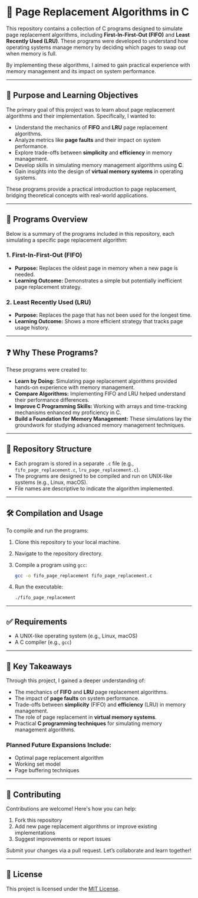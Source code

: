 # 🔄 Page Replacement Algorithms in C

This repository contains a collection of C programs designed to simulate page replacement algorithms, including **First-In-First-Out (FIFO)** and **Least Recently Used (LRU)**. These programs were developed to understand how operating systems manage memory by deciding which pages to swap out when memory is full.

By implementing these algorithms, I aimed to gain practical experience with memory management and its impact on system performance.

---

## 🎯 Purpose and Learning Objectives

The primary goal of this project was to learn about page replacement algorithms and their implementation. Specifically, I wanted to:

- Understand the mechanics of **FIFO** and **LRU** page replacement algorithms.
- Analyze metrics like **page faults** and their impact on system performance.
- Explore trade-offs between **simplicity** and **efficiency** in memory management.
- Develop skills in simulating memory management algorithms using **C**.
- Gain insights into the design of **virtual memory systems** in operating systems.

These programs provide a practical introduction to page replacement, bridging theoretical concepts with real-world applications.

---

## 📂 Programs Overview

Below is a summary of the programs included in this repository, each simulating a specific page replacement algorithm:

### 1. First-In-First-Out (FIFO)

- **Purpose:** Replaces the oldest page in memory when a new page is needed.  
- **Learning Outcome:** Demonstrates a simple but potentially inefficient page replacement strategy.

### 2. Least Recently Used (LRU)

- **Purpose:** Replaces the page that has not been used for the longest time.  
- **Learning Outcome:** Shows a more efficient strategy that tracks page usage history.

---

## ❓ Why These Programs?

These programs were created to:

- **Learn by Doing:** Simulating page replacement algorithms provided hands-on experience with memory management.
- **Compare Algorithms:** Implementing FIFO and LRU helped understand their performance differences.
- **Improve C Programming Skills:** Working with arrays and time-tracking mechanisms enhanced my proficiency in C.
- **Build a Foundation for Memory Management:** These simulations lay the groundwork for studying advanced memory management techniques.

---

## 📁 Repository Structure

- Each program is stored in a separate `.c` file (e.g., `fifo_page_replacement.c`, `lru_page_replacement.c`).
- The programs are designed to be compiled and run on UNIX-like systems (e.g., Linux, macOS).
- File names are descriptive to indicate the algorithm implemented.

---

## 🛠️ Compilation and Usage

To compile and run the programs:

1. Clone this repository to your local machine.
2. Navigate to the repository directory.
3. Compile a program using `gcc`:

   ```bash
   gcc -o fifo_page_replacement fifo_page_replacement.c
    ```
4. Run the executable:
    ```bash
    ./fifo_page_replacement
    ```

---

## ✅ Requirements

- A UNIX-like operating system (e.g., Linux, macOS)  
- A C compiler (e.g., `gcc`)

---

## 📌 Key Takeaways

Through this project, I gained a deeper understanding of:

- The mechanics of **FIFO** and **LRU** page replacement algorithms.
- The impact of **page faults** on system performance.
- Trade-offs between **simplicity** (FIFO) and **efficiency** (LRU) in memory management.
- The role of page replacement in **virtual memory systems**.
- Practical **C programming techniques** for simulating memory management algorithms.

### Planned Future Expansions Include:

- Optimal page replacement algorithm  
- Working set model  
- Page buffering techniques  

---

## 🤝 Contributing

Contributions are welcome! Here's how you can help:

1. Fork this repository  
2. Add new page replacement algorithms or improve existing implementations  
3. Suggest improvements or report issues  

Submit your changes via a pull request. Let’s collaborate and learn together!

---

## 📝 License

This project is licensed under the [MIT License](LICENSE).
